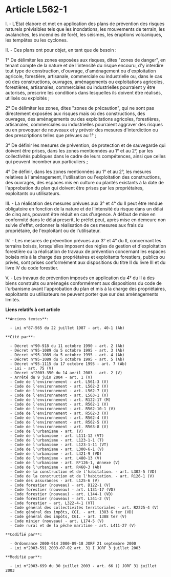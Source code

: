 # Article L562-1

I. - L'Etat élabore et met en application des plans de prévention des risques naturels prévisibles tels que les inondations,
les mouvements de terrain, les avalanches, les incendies de forêt, les séismes, les éruptions volcaniques, les tempêtes ou
les cyclones.

II. - Ces plans ont pour objet, en tant que de besoin :

1° De délimiter les zones exposées aux risques, dites "zones de danger", en tenant compte de la nature et de l'intensité du
risque encouru, d'y interdire tout type de construction, d'ouvrage, d'aménagement ou d'exploitation agricole, forestière,
artisanale, commerciale ou industrielle ou, dans le cas où des constructions, ouvrages, aménagements ou exploitations
agricoles, forestières, artisanales, commerciales ou industrielles pourraient y être autorisés, prescrire les conditions dans
lesquelles ils doivent être réalisés, utilisés ou exploités ;

2° De délimiter les zones, dites "zones de précaution", qui ne sont pas directement exposées aux risques mais où des
constructions, des ouvrages, des aménagements ou des exploitations agricoles, forestières, artisanales, commerciales ou
industrielles pourraient aggraver des risques ou en provoquer de nouveaux et y prévoir des mesures d'interdiction ou des
prescriptions telles que prévues au 1° ;

3° De définir les mesures de prévention, de protection et de sauvegarde qui doivent être prises, dans les zones mentionnées
au 1° et au 2°, par les collectivités publiques dans le cadre de leurs compétences, ainsi que celles qui peuvent incomber aux
particuliers ;

4° De définir, dans les zones mentionnées au 1° et au 2°, les mesures relatives à l'aménagement, l'utilisation ou
l'exploitation des constructions, des ouvrages, des espaces mis en culture ou plantés existants à la date de l'approbation du
plan qui doivent être prises par les propriétaires, exploitants ou utilisateurs.

III. - La réalisation des mesures prévues aux 3° et 4° du II peut être rendue obligatoire en fonction de la nature et de
l'intensité du risque dans un délai de cinq ans, pouvant être réduit en cas d'urgence. A défaut de mise en conformité dans le
délai prescrit, le préfet peut, après mise en demeure non suivie d'effet, ordonner la réalisation de ces mesures aux frais du
propriétaire, de l'exploitant ou de l'utilisateur.

IV. - Les mesures de prévention prévues aux 3° et 4° du II, concernant les terrains boisés, lorsqu'elles imposent des règles
de gestion et d'exploitation forestière ou la réalisation de travaux de prévention concernant les espaces boisés mis à la
charge des propriétaires et exploitants forestiers, publics ou privés, sont prises conformément aux dispositions du titre II
du livre III et du livre IV du code forestier.

V. - Les travaux de prévention imposés en application du 4° du II à des biens construits ou aménagés conformément aux
dispositions du code de l'urbanisme avant l'approbation du plan et mis à la charge des propriétaires, exploitants ou
utilisateurs ne peuvent porter que sur des aménagements limités.

**Liens relatifs à cet article**

	**Anciens textes**:

	  - Loi n°87-565 du 22 juillet 1987 - art. 40-1 (Ab)

	**Cité par**:

	  - Décret n°90-918 du 11 octobre 1990 - art. 2 (Ab)
	  - Décret n°95-1089 du 5 octobre 1995 - art. 3 (Ab)
	  - Décret n°95-1089 du 5 octobre 1995 - art. 4 (Ab)
	  - Décret n°95-1089 du 5 octobre 1995 - art. 5 (Ab)
	  - Décret n°95-1115 du 17 octobre 1995 - art. 7 (Ab)
	  - Loi - art. 75 (V)
	  - Décret n°2003-350 du 14 avril 2003 - art. 2 (V)
	  - Arrêté du 9 juin 2004 - art. 1 (V)
	  - Code de l'environnement - art. L561-3 (V)
	  - Code de l'environnement - art. L562-2 (V)
	  - Code de l'environnement - art. L562-7 (V)
	  - Code de l'environnement - art. L563-1 (V)
	  - Code de l'environnement - art. R122-17 (M)
	  - Code de l'environnement - art. R562-1 (V)
	  - Code de l'environnement - art. R562-10-1 (V)
	  - Code de l'environnement - art. R562-3 (V)
	  - Code de l'environnement - art. R562-4 (V)
	  - Code de l'environnement - art. R562-5 (V)
	  - Code de l'environnement - art. R563-8 (V)
	  - Code de l'urbanisme - art. (V)
	  - Code de l'urbanisme - art. L111-12 (VT)
	  - Code de l'urbanisme - art. L123-1-1 (T)
	  - Code de l'urbanisme - art. L123-1-11 (VT)
	  - Code de l'urbanisme - art. L300-6-1 (V)
	  - Code de l'urbanisme - art. L421-9 (VD)
	  - Code de l'urbanisme - art. L480-13 (V)
	  - Code de l'urbanisme - art. R*126-1, Annexe (V)
	  - Code de l'urbanisme - art. R460-3 (Ab)
	  - Code de la construction et de l'habitation. - art. L302-5 (VD)
	  - Code de la construction et de l'habitation. - art. R126-1 (V)
	  - Code des assurances - art. L125-6 (V)
	  - Code forestier (nouveau) - art. D122-1 (V)
	  - Code forestier (nouveau) - art. L131-17 (VD)
	  - Code forestier (nouveau) - art. L144-1 (VD)
	  - Code forestier (nouveau) - art. L341-2 (V)
	  - Code forestier - art. L322-4-1 (VT)
	  - Code général des collectivités territoriales - art. R2225-4 (V)
	  - Code général des impôts, CGI. - art. 1383 G ter (VD)
	  - Code général des impôts, CGI. - art. 1388 ter (V)
	  - Code minier (nouveau) - art. L174-5 (V)
	  - Code rural et de la pêche maritime - art. L411-27 (V)

	**Codifié par**:

	  - Ordonnance 2000-914 2000-09-18 JORF 21 septembre 2000
	  - Loi n°2003-591 2003-07-02 art. 31 I JORF 3 juillet 2003

	**Modifié par**:

	  - Loi n°2003-699 du 30 juillet 2003 - art. 66 () JORF 31 juillet 2003
